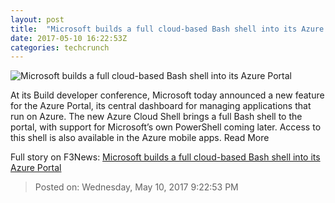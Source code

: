 ```yaml
---
layout: post
title:  "Microsoft builds a full cloud-based Bash shell into its Azure Portal"
date: 2017-05-10 16:22:53Z
categories: techcrunch
---
```


![Microsoft builds a full cloud-based Bash shell into its Azure Portal](https://tctechcrunch2011.files.wordpress.com/2017/05/build2017-5100097.jpg?w=764&h=400&crop=1)

At its Build developer conference, Microsoft today announced a new feature for the Azure Portal, its central dashboard for managing applications that run on Azure. The new Azure Cloud Shell brings a full Bash shell to the portal, with support for Microsoft’s own PowerShell coming later. Access to this shell is also available in the Azure mobile apps. Read More


Full story on F3News: [Microsoft builds a full cloud-based Bash shell into its Azure Portal](http://www.f3nws.com/n/m2N4UC)

> Posted on: Wednesday, May 10, 2017 9:22:53 PM
